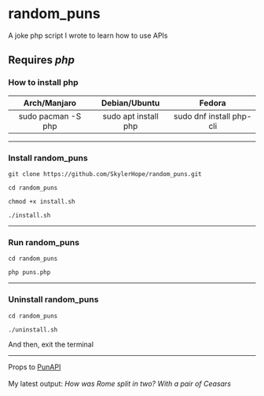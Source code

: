 # random_puns
A joke php script I wrote to learn how to use APIs

<h2><b>Requires <i>php</i></b></h2>
<h3>How to install php</h3>

|  **Arch/Manjaro**  |   **Debian/Ubuntu**  |        **Fedora**        |
|:------------------:|:--------------------:|:------------------------:|
| sudo pacman -S php | sudo apt install php | sudo dnf install php-cli |

<hr>

<h3>Install random_puns</h3>

```
git clone https://github.com/SkylerHope/random_puns.git
```

```
cd random_puns
```

```
chmod +x install.sh
```

```
./install.sh
```

<hr>

<h3>Run random_puns</h3>

```
cd random_puns
```

```
php puns.php
```

<hr>

<h3>Uninstall random_puns</h3>

```
cd random_puns
```

```
./uninstall.sh
```

And then, exit the terminal

<hr>

Props to <a href="https://www.punapi.rest/" target="_blank">PunAPI</a>
<br/>
<br>
My latest output: <i>How was Rome split in two? With a pair of Ceasars</i>
